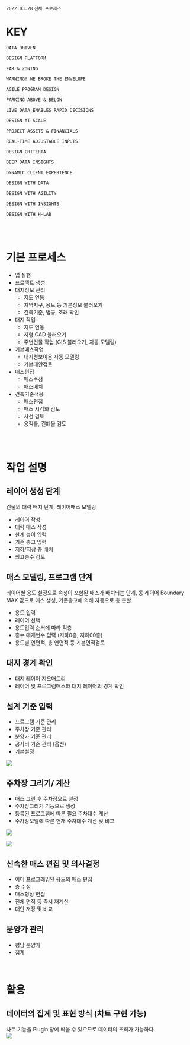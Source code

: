 `2022.03.28`
`전체 프로세스`

# KEY
`DATA DRIVEN` 

`DESIGN PLATFORM`

`FAR & ZONING`

`WARNING! WE BROKE THE ENVELOPE`

`AGILE PROGRAM DESIGN`

`PARKING ABOVE & BELOW`

`LIVE DATA ENABLES RAPID DECISIONS`

`DESIGN AT SCALE`

`PROJECT ASSETS & FINANCIALS`

`REAL-TIME ADJUSTABLE INPUTS`

`DESIGN CRITERIA`

`DEEP DATA INSIGHTS`

`DYNAMIC CLIENT EXPERIENCE`

`DESIGN WITH DATA`

`DESIGN WITH AGILITY`

`DESIGN WITH INSIGHTS`

`DESIGN WITH H-LAB`

<br>
<br>

# 기본 프로세스
- 앱 실행
- 프로젝트 생성
- 대지정보 관리
  - 지도 연동
  - 지역지구, 용도 등 기본정보 불러오기
  - 건축기준, 법규, 조래 확인
- 대지 작업
  - 지도 연동
  - 지형 CAD 불러오기
  - 주변건물 작업 (GIS 불러오기, 자동 모델링)
- 기본매스작업
  - 대지정보이용 자동 모델링
  - 기본대안검토
- 매스편집
  - 매스수정
  - 매스배치
- 건축기준적용
  - 매스편집
  - 매스 시각화 검토
  - 사선 검토
  - 용적률, 건폐율 검토

<br>
<br>

# 작업 설명
## 레이어 생성 단계
건물의 대략 배치 단계, 레이어매스 모델링
- 레이어 작성
- 대략 매스 작성
- 한계 높이 입력
- 기준 층고 입력
- 지하/지상 층 배치
- 최고층수 검토

## 매스 모델링, 프로그램 단계
레이어별 용도 설정으로 속성이 포함된 매스가 배치되는 단계, 동 레이어 Boundary MAX 값으로 매스 생성, 기준층고에 의해 자동으로 층 분할
- 용도 입력
- 레이어 선택
- 용도입력 순서에 따라 적층
- 층수 매개변수 입력 (지하0층, 지하00층)
- 용도별 연면적, 총 연면적 등 기본면적검토

## 대지 경계 확인
- 대지 레이어 지오매트리
- 레이어 및 프로그램매스와 대지 레이어의 경계 확인

## 설계 기준 입력
- 프로그램 기준 관리
- 주차장 기준 관리
- 분양가 기준 관리
- 공사비 기준 관리 (옵션)
- 기본설정

![](../../images/20220328-194146.png)

## 주차장 그리기/ 계산
- 매스 그린 후 주차장으로 설정
- 주차장그리기 기능으로 생성
- 등록된 프로그램에 따른 필요 주차대수 계산
- 주차장모델에 따른 현재 주차대수 계산 및 비교

![](../../images/20220328-193201.png)

![](../../images/20220328-193718.png)

## 신속한 매스 편집 및 의사결정
- 이미 프로그래밍된 용도의 매스 편집
- 층 수정
- 매스형상 편집
- 전체 면적 등 즉시 재계산
- 대안 저장 및 비교

## 분양가 관리
- 평당 분양가
- 집계
<br>

# 활용
## 데이터의 집계 및 표현 방식 (차트 구현 가능)
차트 기능을 Plugin 창에 띄울 수 있으므로 데이터의 조회가 가능하다.  
![](../../images/2022-04-01-10-46-36.png)
<br>